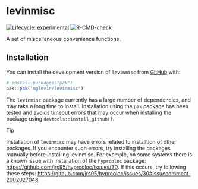 
# levinmisc

<!-- badges: start -->
[![Lifecycle: experimental](https://img.shields.io/badge/lifecycle-experimental-orange.svg)](https://lifecycle.r-lib.org/articles/stages.html#experimental)
[![R-CMD-check](https://github.com/mglev1n/levinmisc/actions/workflows/R-CMD-check.yaml/badge.svg)](https://github.com/mglev1n/levinmisc/actions/workflows/R-CMD-check.yaml)
<!-- badges: end -->

A set of miscellaneous convenience functions.

## Installation

You can install the development version of `levinmisc` from [GitHub](https://github.com/) with:

``` r
# install.packages("pak")
pak::pak("mglev1n/levinmisc")
```

The `levinmisc` package currently has a large number of dependencies, and may take a long time to install. Installation using the `pak` package has been tested and avoids timeout errors that may occur when installing the package using `devtools::install_github()`.

> [!TIP]
> Installation of `levinmisc` may have errors related to installtion of other packages. If you encounter such errors, try installing the packages manually before installing levinmisc. For example, on some systems there is a known issue with installation of the `hyprcoloc` package: https://github.com/jrs95/hyprcoloc/issues/30. If this occurs, try following these steps: https://github.com/jrs95/hyprcoloc/issues/30#issuecomment-2002027048
